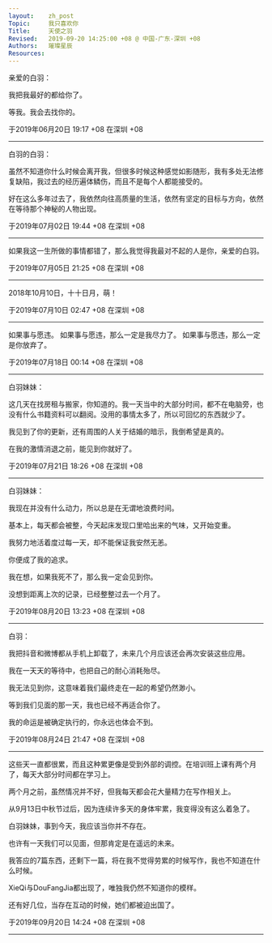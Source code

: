 ```yaml
---
layout:    zh_post
Topic:     我只喜欢你
Title:     天使之羽
Revised:   2019-09-20 14:25:00 +08 @ 中国-广东-深圳 +08
Authors:   璀璨星辰
Resources:
---
```


亲爱的白羽：

我把我最好的都给你了。

等我。我会去找你的。

于2019年06月20日 19:17 +08 在深圳 +08

--------------------------------------------------------------------------------

白羽的白羽：

虽然不知道你什么时候会离开我，但很多时候这种感觉如影随形，我有多处无法修复缺陷，我过去的经历遍体鳞伤，而且不是每个人都能接受的。

好在这么多年过去了，我依然向往高质量的生活，依然有坚定的目标与方向，依然在等待那个神秘的人物出现。

于2019年07月02日 19:44 +08 在深圳 +08

--------------------------------------------------------------------------------

如果我这一生所做的事情都错了，那么我觉得我最对不起的人是你，亲爱的白羽。

于2019年07月05日 21:25 +08 在深圳 +08

--------------------------------------------------------------------------------

2018年10月10日，十十日月，萌！

于2019年07月10日 02:47 +08 在深圳 +08

--------------------------------------------------------------------------------

如果事与愿违。
如果事与愿违，那么一定是我尽力了。
如果事与愿违，那么一定是你放弃了。

于2019年07月18日 00:14 +08 在深圳 +08

--------------------------------------------------------------------------------

白羽妹妹：

这几天在找房租与搬家，你知道的。我一天当中的大部分时间，都不在电脑旁，也没有什么书籍资料可以翻阅。没用的事情太多了，所以可回忆的东西就少了。

我见到了你的更新，还有周围的人关于结婚的暗示，我倒希望是真的。

在我的激情消退之前，能见到你就好了。

于2019年07月21日 18:26 +08 在深圳 +08

--------------------------------------------------------------------------------

白羽妹妹：

我现在并没有什么动力，所以总是在无谓地浪费时间。

基本上，每天都会被整，今天起床发现口里哈出来的气味，又开始变重。

我努力地活着度过每一天，却不能保证我安然无恙。

你便成了我的追求。

我在想，如果我死不了，那么我一定会见到你。

没想到距离上次的记录，已经整整过去一个月了。

于2019年08月20日 13:23 +08 在深圳 +08

--------------------------------------------------------------------------------

白羽：

我把抖音和微博都从手机上卸载了，未来几个月应该还会再次安装这些应用。

我在一天天的等待中，也把自己的耐心消耗殆尽。

我无法见到你，这意味着我们最终走在一起的希望仍然渺小。

等到我们见面的那一天，我也已经不再适合你了。

我的命运是被确定执行的，你永远也体会不到。

于2019年08月24日 21:47 +08 在深圳 +08

--------------------------------------------------------------------------------

这些天一直都很累，而且这种累更像是受到外部的调控。在培训班上课有两个月了，每天大部分时间都在学习上。

两个月之前，虽然情况并不好，但我每天都会花大量精力在写作相关上。

从9月13日中秋节过后，因为连续许多天的身体牢累，我变得没有这么着急了。

白羽妹妹，事到今天，我应该当你并不存在。

也许有一天我们可以见面，但那肯定是在遥远的未来。

我答应的7篇东西，还剩下一篇，将在我不觉得劳累的时候写作，我也不知道在什么时候。

XieQi与DouFangJia都出现了，唯独我仍然不知道你的模样。

还有好几位，当存在互动的时候，她们都被迫出国了。

于2019年09月20日 14:24 +08 在深圳 +08

--------------------------------------------------------------------------------
